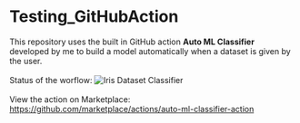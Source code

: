 # Testing_GitHubAction
This repository uses the built in GitHub action <b>Auto ML Classifier</b> developed by me to build a model automatically when a dataset is given by the user.<br><br>
Status of the worflow: ![Iris Dataset Classifier](https://github.com/RitheeshBaradwaj/Testing_GitHubAction/workflows/Iris%20Dataset%20Classifier/badge.svg)
<br><br>
View the action on Marketplace: https://github.com/marketplace/actions/auto-ml-classifier-action

